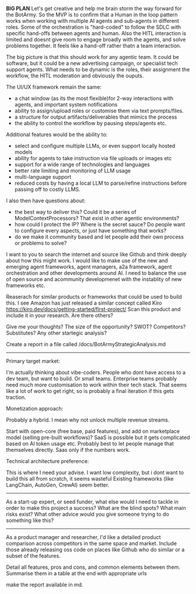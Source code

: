 **BIG PLAN**
Let's get creative and help me brain storm the way forward for the BotArmy.
So the MVP is to confirm that a Human in the loop pattern works when working with multiple AI agents and sub-agents in different roles.
Some of the orchestration is "hard-coded" to follow the SDLC with specific hand-offs between agents and human.
Also the HITL interaction is limited and doesnt give room to engage broadly with the agents, and solve problems together. It feels like a hand-off rather thatn a team interaction.

The big picture is that this should work for any agentic team. It could be software, but it could be a new advertising campaign, or specialist tech support agents.
What needs to be dynamic is the roles, their assignment the workflow, the HITL moderation and obviously the ouputs.

The UI/UX framework remain the same:

- a chat window (as its the most flexible)for 2-way interactions with agents, and important system notifications  
- ability to assign/upload roles or customise them via text prompts/files.
- a structure for output artifacts/deliverables that mimics the process
- the ability to control the workflow by pausing steps/agents etc.

Additional features would be the ability to:

- select and configure multiple LLMs, or even support locally hosted models
- ability for agents to take instruction via file uploads or images etc
- support for a wide range of technologies and languages
- better rate limiting and monitoring of LLM usage
- multi-language support
- reduced costs by having a local LLM to parse/refine instructions before passing off to costly LLMS.

I also then have questions about:

- the best way to deliver this? Could it be a series of ModelContextProcessors? That exist in other agentic environments?
- how could I protect the IP? Where is the secret sauce? Do people want to configure every aspects, or just have something that works?
- do we make it community based and let people add their own process or problems to solve?

I want to you to search the internet and source like Github and think deeply about how this might work.
I would like to make use of the new and emerging agent frameworks, agent managers, a2a framework, agent orchestration and other developments around AI. I need to balance the use of open source and acommunity developmenet with the instablity of new frameworks etc.

Reaserach for similar products or frameworks that could be used to build this.
I see Amazon has just released a similar concept called Kiro <https://kiro.dev/docs/getting-started/first-project/>
Scan this product and include it in your research. Are there others?

Give me your thoughts? The size of the opportunity? SWOT? Competitors? Substitutes? Any other startegic analysis?

Create a report in a file called /docs/BotArmyStrategicAnalysis.md

---

Primary target market:

I'm actually thinking about vibe-coders. People who dont have access to a dev team, but want to build. Or small teams. Enterprise teams probably need much more customisation to work within their tech stack. That seems like a lot of work to get right, so is probably a final iteration if this gets traction.

Monetization approach:

Probably a hybrid. I mean why not unlock multiple revenue streams.

Start with  open-core (free base, paid features),  and add on marketplace model (selling pre-built workflows)? SaaS is possible but it gets complicated based on AI token usage etc. Probably best to let people manage that themselves directly. Saas only if the numbers work.

Technical architecture preference:

This is where I need your advise. I want low complexity, but i dont want to build this all from scratch, it seems wasteful Existing frameworks (like LangChain, AutoGen, CrewAI) seem better.

---

As a start-up expert, or seed funder, what else would I need to tackle in order to make this project a success? What are the blind spots? What main risks exist? What other advice would you give someone trying to do something like this?

---

As a product manager and researcher, I'd like a detailed product comparison across competitors in the same space and market. Include those already releasing oss code on places like Github who do similar or a subset of the features.

Detail all  features, pros and cons, and common elements between them.
Summarise them in a table at the end with appropriate urls

make the report available in md.
